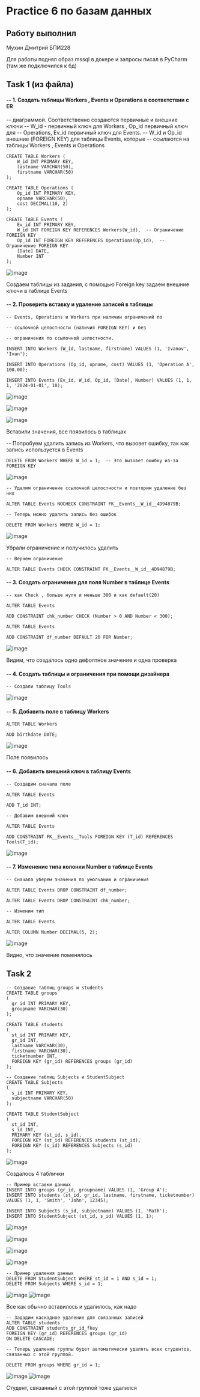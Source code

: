 # Practice 6 по базам данных

## Работу выполнил

Мухин Дмитрий БПИ228


Для работы поднял образ mssql в докере и запросы писал в PyCharm (там же подключился к бд)

## Task 1 (из файла)

#### -- 1. Создать таблицы Workers , Events и Operations в соответствии с ER
-- диаграммой. Соответственно создаются первичные и внешние ключи
-- W_id - первичный ключ для Workers  , Op_id первичный ключ для
-- Operations, Ev_id первичный ключ для Events.
-- W_id и Op_id внешние (FOREIGN KEY) для таблицы Events, которые
-- ссылаются на таблицы Workers , Events и Operations

```
CREATE TABLE Workers (
    W_id INT PRIMARY KEY,
    lastname VARCHAR(50),
    firstname VARCHAR(50)
);

CREATE TABLE Operations (
    Op_id INT PRIMARY KEY,
    opname VARCHAR(50),
    cost DECIMAL(10, 2)
);

CREATE TABLE Events (
    Ev_id INT PRIMARY KEY,
    W_id INT FOREIGN KEY REFERENCES Workers(W_id),  -- Ограничение FOREIGN KEY
    Op_id INT FOREIGN KEY REFERENCES Operations(Op_id),  -- Ограничение FOREIGN KEY
    [Date] DATE,
    Number INT
);
```
![image](https://github.com/user-attachments/assets/2d341ede-67f3-4ad8-b24a-b6fa42cb684a)

Создаем таблицы из задания, с помощью Foreign key задаем внешние ключи в таблице Events

#### -- 2. Проверить вставку и удаление записей в таблицы
```
-- Events, Operations и Workers при наличии ограничений по

-- ссылочной целостности (наличия FOREIGN KEY) и без

-- ограничения по ссылочной целостности.

INSERT INTO Workers (W_id, lastname, firstname) VALUES (1, 'Ivanov', 'Ivan');

INSERT INTO Operations (Op_id, opname, cost) VALUES (1, 'Operation A', 100.00);

INSERT INTO Events (Ev_id, W_id, Op_id, [Date], Number) VALUES (1, 1, 1, '2024-01-01', 10);
```
![image](https://github.com/user-attachments/assets/f4dfd934-6d85-40f5-8ee7-27396c8bf55f)


![image](https://github.com/user-attachments/assets/fdec0f39-12e4-4d5c-b669-56555b5c3557)

![image](https://github.com/user-attachments/assets/a7dc686c-b70b-452d-92f7-67165a953b77)

Вставили значения, все появилось в таблицах

-- Попробуем удалить запись из Workers, что вызовет ошибку, так как запись используется в Events
```
DELETE FROM Workers WHERE W_id = 1;  -- Это вызовет ошибку из-за FOREIGN KEY
```
![image](https://github.com/user-attachments/assets/53a8f7ac-349f-4a52-8926-75883c24e560)
```
-- Удалим ограничение ссылочной целостности и повторим удаление без них

ALTER TABLE Events NOCHECK CONSTRAINT FK__Events__W_id__4D94879B;

-- Теперь можно удалить запись без ошибок

DELETE FROM Workers WHERE W_id = 1;
```
![image](https://github.com/user-attachments/assets/e00e527b-af12-4a7d-928f-740f57fc2948)

Убрали ограничение и получилось удалить
```
-- Вернем ограничение

ALTER TABLE Events CHECK CONSTRAINT FK__Events__W_id__4D94879B;
```
#### -- 3. Создать ограничения для поля Number в таблице Events
```
-- как Check , больше нуля и меньше 300 и как default(20)

ALTER TABLE Events

ADD CONSTRAINT chk_number CHECK (Number > 0 AND Number < 300);

ALTER TABLE Events

ADD CONSTRAINT df_number DEFAULT 20 FOR Number;
```
![image](https://github.com/user-attachments/assets/fc43ec43-80fe-4274-8588-b818da267c0a)

Видим, что создалось одно дефолтное значение и одна проверка

#### -- 4. Создать таблицы и ограничения при помощи дизайнера
```
-- Создали таблицу Tools
```
![image](https://github.com/user-attachments/assets/3ca2b735-9999-406f-99b1-7c862f7863d1)

#### -- 5. Добавить поле в таблицу Workers
```
ALTER TABLE Workers

ADD birthdate DATE;
```
![image](https://github.com/user-attachments/assets/0dde45ca-922c-4e7a-a4fa-770167891263)

Поле появилось

#### -- 6. Добавить внешний ключ в таблицу Events
```
-- Создадим сначала поле

ALTER TABLE Events

ADD T_id INT;

-- Добавим внешний ключ

ALTER TABLE Events

ADD CONSTRAINT FK__Events__Tools FOREIGN KEY (T_id) REFERENCES Tools(T_id);
```
![image](https://github.com/user-attachments/assets/739d74a9-b53f-482a-8ca8-6c39f508bc9f)


#### -- 7. Изменение типа колонки Number в таблице Events
```
-- Сначала уберем значения по умолчанию и ограничения

ALTER TABLE Events DROP CONSTRAINT df_number;

ALTER TABLE Events DROP CONSTRAINT chk_number;

-- Изменим тип

ALTER TABLE Events

ALTER COLUMN Number DECIMAL(5, 2);
```
![image](https://github.com/user-attachments/assets/8ceeee3b-caff-419a-9169-3a16e32e1ec4)

Видно, что значение поменялось

## Task 2

```
-- Создание таблиц groups и students
CREATE TABLE groups
(
  gr_id INT PRIMARY KEY,
  groupname VARCHAR(30)
);

CREATE TABLE students
(
  st_id INT PRIMARY KEY,
  gr_id INT,
  lastname VARCHAR(30),
  firstname VARCHAR(30),
  ticketnumber INT,
  FOREIGN KEY (gr_id) REFERENCES groups (gr_id)
);

-- Создание таблиц Subjects и StudentSubject
CREATE TABLE Subjects
(
  s_id INT PRIMARY KEY,
  subjectname VARCHAR(50)
);

CREATE TABLE StudentSubject
(
  st_id INT,
  s_id INT,
  PRIMARY KEY (st_id, s_id),
  FOREIGN KEY (st_id) REFERENCES students (st_id),
  FOREIGN KEY (s_id) REFERENCES Subjects (s_id)
);
```

![image](https://github.com/user-attachments/assets/739c9077-478b-431e-89f1-1148d3eab99a)

Создалось 4 таблички

```
-- Пример вставки данных
INSERT INTO groups (gr_id, groupname) VALUES (1, 'Group A');
INSERT INTO students (st_id, gr_id, lastname, firstname, ticketnumber)
VALUES (1, 1, 'Smith', 'John', 12345);

INSERT INTO Subjects (s_id, subjectname) VALUES (1, 'Math');
INSERT INTO StudentSubject (st_id, s_id) VALUES (1, 1);
```

![image](https://github.com/user-attachments/assets/922e7de9-1d38-45b2-a5f3-360f4d9521a3)

![image](https://github.com/user-attachments/assets/4c526fa2-5ee8-480c-9558-e4ddd1516099)

![image](https://github.com/user-attachments/assets/cd8c3868-1bf0-4947-90f6-94d7f8e6c083)

![image](https://github.com/user-attachments/assets/be3b300f-a95a-4b2f-b929-a6650c7ac60a)

```
-- Пример удаления данных
DELETE FROM StudentSubject WHERE st_id = 1 AND s_id = 1;
DELETE FROM Subjects WHERE s_id = 1;
```

![image](https://github.com/user-attachments/assets/c7f6c98c-a379-46a4-b79d-7ace0c6824d6)
![image](https://github.com/user-attachments/assets/53be04cb-82cf-47e6-b584-c0a50bd16ae4)

Все как обычно вставилось и удалилось, как надо

```
-- Зададим каскадное удаление для связанных записей
ALTER TABLE students
ADD CONSTRAINT students_gr_id_fkey
FOREIGN KEY (gr_id) REFERENCES groups (gr_id)
ON DELETE CASCADE;

-- Теперь удаление группы будет автоматически удалять всех студентов, связанных с этой группой.

DELETE FROM groups WHERE gr_id = 1;
```

![image](https://github.com/user-attachments/assets/742b4dd9-9b6f-4480-b3ad-7e5642efdd46)
![image](https://github.com/user-attachments/assets/8f33876d-4576-4841-bfec-9f321b763f1b)

Студент, связанный с этой группой тоже удалился

